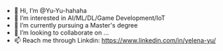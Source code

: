 - 👋 Hi, I’m @Yu-Yu-hahaha
- 👀 I’m interested in AI/ML/DL/Game Development/IoT
- 🌱 I’m currently pursuing a Master's degree 
- 💞️ I’m looking to collaborate on ...
- 📫 Reach me through Linkdin: https://www.linkedin.com/in/yelena-yu/

<!---
Yu-Yu-hahaha/Yu-Yu-hahaha is a ✨ special ✨ repository because its `README.md` (this file) appears on your GitHub profile.
You can click the Preview link to take a look at your changes.
--->
